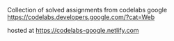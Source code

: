 Collection of solved assignments from codelabs google
https://codelabs.developers.google.com/?cat=Web

hosted at https://codelabs-google.netlify.com
